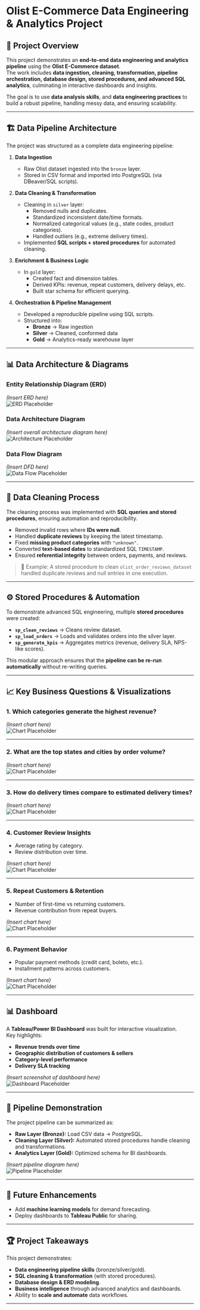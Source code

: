 # Olist E-Commerce Data Engineering & Analytics Project

## 📌 Project Overview
This project demonstrates an **end-to-end data engineering and analytics pipeline** using the **Olist E-Commerce dataset**.  
The work includes **data ingestion, cleaning, transformation, pipeline orchestration, database design, stored procedures, and advanced SQL analytics**, culminating in interactive dashboards and insights.  

The goal is to use **data analysis skills**, and **data engineering practices** to build a robust pipeline, handling messy data, and ensuring scalability.

---

## 🏗️ Data Pipeline Architecture
The project was structured as a complete data engineering pipeline:

1. **Data Ingestion**  
   - Raw Olist dataset ingested into the `bronze` layer.
   - Stored in CSV format and imported into PostgreSQL (via DBeaver/SQL scripts).

2. **Data Cleaning & Transformation**  
   - Cleaning in `silver` layer:
     - Removed nulls and duplicates.  
     - Standardized inconsistent date/time formats.  
     - Normalized categorical values (e.g., state codes, product categories).  
     - Handled outliers (e.g., extreme delivery times).  
   - Implemented **SQL scripts + stored procedures** for automated cleaning.

3. **Enrichment & Business Logic**  
   - In `gold` layer:
     - Created fact and dimension tables.  
     - Derived KPIs: revenue, repeat customers, delivery delays, etc.  
     - Built star schema for efficient querying.

4. **Orchestration & Pipeline Management**  
   - Developed a reproducible pipeline using SQL scripts.  
   - Structured into:
     - **Bronze** → Raw ingestion  
     - **Silver** → Cleaned, conformed data  
     - **Gold** → Analytics-ready warehouse layer  

---

## 📊 Data Architecture & Diagrams

### Entity Relationship Diagram (ERD)
*(Insert ERD here)*  
![ERD Placeholder](path/to/erd.png)

### Data Architecture Diagram
*(Insert overall architecture diagram here)*  
![Architecture Placeholder](path/to/architecture.png)

### Data Flow Diagram
*(Insert DFD here)*  
![Data Flow Placeholder](path/to/dfd.png)

---

## 🧹 Data Cleaning Process
The cleaning process was implemented with **SQL queries and stored procedures**, ensuring automation and reproducibility.

- Removed invalid rows where **IDs were null**.  
- Handled **duplicate reviews** by keeping the latest timestamp.  
- Fixed **missing product categories** with `"unknown"`.  
- Converted **text-based dates** to standardized SQL `TIMESTAMP`.  
- Ensured **referential integrity** between orders, payments, and reviews.

> 🔑 Example: A stored procedure to clean `olist_order_reviews_dataset` handled duplicate reviews and null entries in one execution.

---

## ⚙️ Stored Procedures & Automation
To demonstrate advanced SQL engineering, multiple **stored procedures** were created:

- **`sp_clean_reviews`** → Cleans review dataset.  
- **`sp_load_orders`** → Loads and validates orders into the silver layer.  
- **`sp_generate_kpis`** → Aggregates metrics (revenue, delivery SLA, NPS-like scores).  

This modular approach ensures that the **pipeline can be re-run automatically** without re-writing queries.

---

## 📈 Key Business Questions & Visualizations

### 1. Which categories generate the highest revenue?
*(Insert chart here)*  
![Chart Placeholder](path/to/chart1.png)

---

### 2. What are the top states and cities by order volume?
*(Insert chart here)*  
![Chart Placeholder](path/to/chart2.png)

---

### 3. How do delivery times compare to estimated delivery times?
*(Insert chart here)*  
![Chart Placeholder](path/to/chart3.png)

---

### 4. Customer Review Insights
- Average rating by category.  
- Review distribution over time.  

*(Insert chart here)*  
![Chart Placeholder](path/to/chart4.png)

---

### 5. Repeat Customers & Retention
- Number of first-time vs returning customers.  
- Revenue contribution from repeat buyers.  

*(Insert chart here)*  
![Chart Placeholder](path/to/chart5.png)

---

### 6. Payment Behavior
- Popular payment methods (credit card, boleto, etc.).  
- Installment patterns across customers.  

*(Insert chart here)*  
![Chart Placeholder](path/to/chart6.png)

---

## 📊 Dashboard
A **Tableau/Power BI Dashboard** was built for interactive visualization.  
Key highlights:
- **Revenue trends over time**  
- **Geographic distribution of customers & sellers**  
- **Category-level performance**  
- **Delivery SLA tracking**  

*(Insert screenshot of dashboard here)*  
![Dashboard Placeholder](path/to/dashboard.png)

---

## 🚀 Pipeline Demonstration
The project pipeline can be summarized as:

- **Raw Layer (Bronze):** Load CSV data → PostgreSQL.  
- **Cleaning Layer (Silver):** Automated stored procedures handle cleaning and transformations.  
- **Analytics Layer (Gold):** Optimized schema for BI dashboards.  

*(Insert pipeline diagram here)*  
![Pipeline Placeholder](path/to/pipeline.png)

---

## 🔮 Future Enhancements
- Add **machine learning models** for demand forecasting.  
- Deploy dashboards to **Tableau Public** for sharing.  

---

## 🏆 Project Takeaways
This project demonstrates:
- **Data engineering pipeline skills** (bronze/silver/gold).  
- **SQL cleaning & transformation** (with stored procedures).  
- **Database design & ERD modeling**.  
- **Business intelligence** through advanced analytics and dashboards.  
- Ability to **scale and automate** data workflows.  



---

